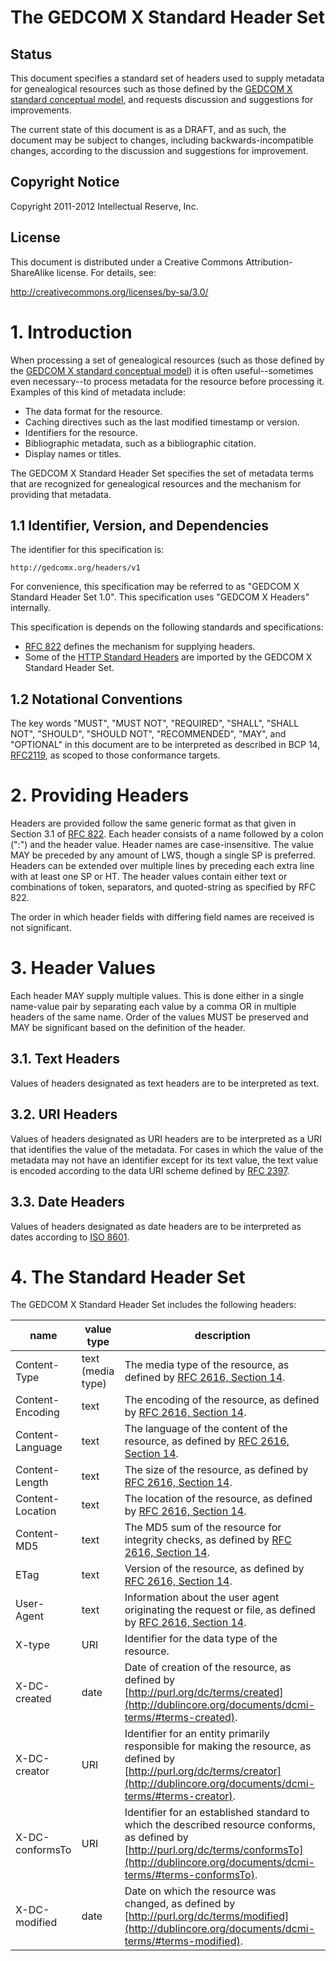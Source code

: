 # The GEDCOM X Standard Header Set

## Status

This document specifies a standard set of headers used to supply metadata for
genealogical resources such as those defined by the
[GEDCOM X standard conceptual model](https://github.com/FamilySearch/gedcomx/blob/master/specifications/conceptual-model-specification.md),
and requests discussion and suggestions for improvements.

The current state of this document is as a DRAFT, and as such, the document
may be subject to changes, including backwards-incompatible changes, according to the
discussion and suggestions for improvement.

## Copyright Notice

Copyright 2011-2012 Intellectual Reserve, Inc.

## License

This document is distributed under a Creative Commons Attribution-ShareAlike license.
For details, see:

http://creativecommons.org/licenses/by-sa/3.0/

# 1. Introduction

When processing a set of genealogical resources (such as those defined by the
[GEDCOM X standard conceptual model](https://github.com/FamilySearch/gedcomx/blob/master/specifications/conceptual-model-specification.md))
it is often useful--sometimes even necessary--to process metadata for the resource before processing
it. Examples of this kind of metadata include:

* The data format for the resource.
* Caching directives such as the last modified timestamp or version.
* Identifiers for the resource.
* Bibliographic metadata, such as a bibliographic citation.
* Display names or titles.

The GEDCOM X Standard Header Set specifies the set of metadata terms that are
recognized for genealogical resources and the mechanism for providing that metadata.

## 1.1 Identifier, Version, and Dependencies

The identifier for this specification is:

`http://gedcomx.org/headers/v1`

For convenience, this specification may be referred to as "GEDCOM X Standard Header Set 1.0".
This specification uses "GEDCOM X Headers" internally.

This specification is depends on the following standards and specifications:

* [RFC 822](http://www.w3.org/Protocols/rfc822/) defines the mechanism for supplying headers.
* Some of the [HTTP Standard Headers](http://www.w3.org/Protocols/rfc2616/rfc2616-sec14.html) are
  imported by the GEDCOM X Standard Header Set.

## 1.2 Notational Conventions

The key words "MUST", "MUST NOT", "REQUIRED", "SHALL", "SHALL NOT",
"SHOULD", "SHOULD NOT", "RECOMMENDED", "MAY", and "OPTIONAL" in this
document are to be interpreted as described in BCP 14,
[RFC2119](http://tools.ietf.org/html/rfc2119), as scoped to those conformance
targets.

# 2. Providing Headers

Headers are provided follow the same generic format as that given in Section 3.1 of
[RFC 822](http://www.w3.org/Protocols/rfc822/). Each header consists of a name
followed by a colon (":") and the header value. Header names are case-insensitive. The
value MAY be preceded by any amount of LWS, though a single SP is preferred.
Headers can be extended over multiple lines by preceding each extra line with at
least one SP or HT. The header values contain either text or combinations of token,
separators, and quoted-string as specified by RFC 822.

The order in which header fields with differing field names are received is not significant.

# 3. Header Values

Each header MAY supply multiple values. This is done either in a single name-value pair
by separating each value by a comma OR in multiple headers of the same name. Order of
the values MUST be preserved and MAY be significant based on the definition of the header.

## 3.1. Text Headers

Values of headers designated as text headers are to be interpreted as text.

## 3.2. URI Headers

Values of headers designated as URI headers are to be interpreted as a URI that
identifies the value of the metadata. For cases in which the value of the metadata
may not have an identifier except for its text value, the text value is
encoded according to the data URI scheme defined by [RFC 2397](http://tools.ietf.org/html/rfc2397).

## 3.3. Date Headers

Values of headers designated as date headers are to be interpreted as dates
according to [ISO 8601](http://en.wikipedia.org/wiki/ISO_8601).

# 4. The Standard Header Set

The GEDCOM X Standard Header Set includes the following headers:

name | value type | description
-----|------------|------------
Content-Type | text (media type) | The media type of the resource, as defined by [RFC 2616, Section 14](http://www.w3.org/Protocols/rfc2616/rfc2616-sec14.html).
Content-Encoding | text | The encoding of the resource, as defined by [RFC 2616, Section 14](http://www.w3.org/Protocols/rfc2616/rfc2616-sec14.html).
Content-Language | text | The language of the content of the resource, as defined by [RFC 2616, Section 14](http://www.w3.org/Protocols/rfc2616/rfc2616-sec14.html).
Content-Length | text | The size of the resource, as defined by [RFC 2616, Section 14](http://www.w3.org/Protocols/rfc2616/rfc2616-sec14.html).
Content-Location | text | The location of the resource, as defined by [RFC 2616, Section 14](http://www.w3.org/Protocols/rfc2616/rfc2616-sec14.html).
Content-MD5 | text | The MD5 sum of the resource for integrity checks, as defined by [RFC 2616, Section 14](http://www.w3.org/Protocols/rfc2616/rfc2616-sec14.html).
ETag | text | Version of the resource, as defined by [RFC 2616, Section 14](http://www.w3.org/Protocols/rfc2616/rfc2616-sec14.html).
User-Agent | text | Information about the user agent originating the request or file, as defined by [RFC 2616, Section 14](http://www.w3.org/Protocols/rfc2616/rfc2616-sec14.html).
X-type | URI | Identifier for the data type of the resource.
X-DC-created | date | Date of creation of the resource, as defined by [http://purl.org/dc/terms/created](http://dublincore.org/documents/dcmi-terms/#terms-created).
X-DC-creator | URI | Identifier for an entity primarily responsible for making the resource, as defined by [http://purl.org/dc/terms/creator](http://dublincore.org/documents/dcmi-terms/#terms-creator).
X-DC-conformsTo | URI | Identifier for an established standard to which the described resource conforms, as defined by [http://purl.org/dc/terms/conformsTo](http://dublincore.org/documents/dcmi-terms/#terms-conformsTo).
X-DC-modified | date | Date on which the resource was changed, as defined by [http://purl.org/dc/terms/modified](http://dublincore.org/documents/dcmi-terms/#terms-modified).

